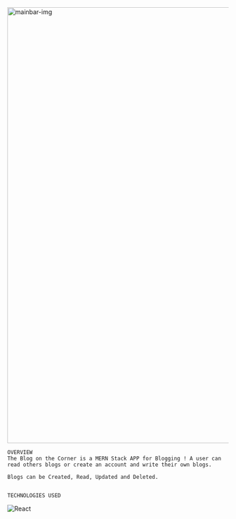 <img width="989" alt="mainbar-img" src="https://user-images.githubusercontent.com/105741410/187331178-c62d3e32-c3a8-42c7-9924-23e5bde625d3.png">


    
    
    OVERVIEW
    The Blog on the Corner is a MERN Stack APP for Blogging ! A user can read others blogs or create an account and write their own blogs.
    
    Blogs can be Created, Read, Updated and Deleted.
    
    
    TECHNOLOGIES USED
    
  ![React]({https://img.shields.io/badge/React-20232A?style=for-the-badge&logo=react&logoColor=61DAFB})

    
   
   
   
